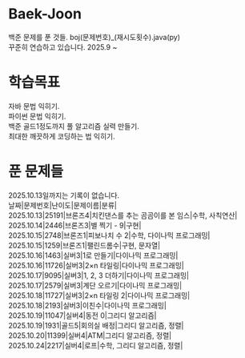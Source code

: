 # Baek-Joon
백준 문제를 푼 것들. boj(문제번호)_(재시도횟수).java(py)  
꾸준히 연습하고 있습니다. 2025.9 ~  
# 학습목표
자바 문법 익히기.  
파이썬 문법 익히기.  
백준 골드1정도까지 풀 알고리즘 실력 만들기.  
최대한 깨끗하게 코딩하는 법 익히기.  
# 푼 문제들
2025.10.13일까지는 기록이 없습니다.  
날짜|문제번호|난이도|문제이름|분류|  
2025.10.13|25191|브론즈4|치킨댄스를 추는 곰곰이를 본 임스|수학, 사칙연산|  
2025.10.14|2446|브론즈3|별 찍기 - 9|구현|  
2025.10.15|2748|브론즈1|피보나치 수 2|수학, 다이나믹 프로그래밍|  
2025.10.15|1259|브론즈1|팰린드롬수|구현, 문자열|  
2025.10.16|1463|실버3|1로 만들기|다이나믹 프로그래밍|  
2025.10.16|11726|실버3|2×n 타일링|다이나믹 프로그래밍|  
2025.10.17|9095|실버3|1, 2, 3 더하기|다이나믹 프로그래밍|  
2025.10.17|2579|실버3|계단 오르기|다이나믹 프로그래밍|  
2025.10.18|11727|실버3|2×n 타일링 2|다이나믹 프로그래밍|  
2025.10.18|2193|실버3|이친수|다이나믹 프로그래밍|  
2025.10.19|11047|실버4|동전 0|그리디 알고리즘|  
2025.10.19|1931|골드5|회의실 배정|그리디 알고리즘, 정렬|  
2025.10.20|11399|실버4|ATM|그리디 알고리즘, 정렬|  
2025.10.24|2217|실버4|로프|수학, 그리디 알고리즘, 정렬|  
